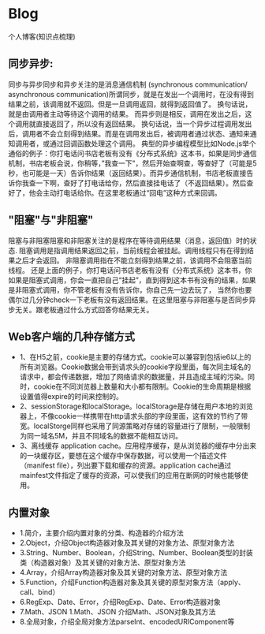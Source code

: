 # Blog
 个人博客(知识点梳理)
## 同步异步:
同步与异步同步和异步关注的是消息通信机制 (synchronous communication/ asynchronous communication)所谓同步，就是在发出一个调用时，在没有得到结果之前，该调用就不返回。但是一旦调用返回，就得到返回值了。 换句话说，就是由调用者主动等待这个调用的结果。 而异步则是相反，调用在发出之后，这个调用就直接返回了，所以没有返回结果。 换句话说，当一个异步过程调用发出后，调用者不会立刻得到结果。而是在调用发出后，被调用者通过状态、通知来通知调用者，或通过回调函数处理这个调用。 典型的异步编程模型比如Node.js举个通俗的例子：你打电话问书店老板有没有《分布式系统》这本书，如果是同步通信机制，书店老板会说，你稍等，”我查一下"，然后开始查啊查，等查好了（可能是5秒，也可能是一天）告诉你结果（返回结果）。而异步通信机制，书店老板直接告诉你我查一下啊，查好了打电话给你，然后直接挂电话了（不返回结果）。然后查好了，他会主动打电话给你。在这里老板通过“回电”这种方式来回调。 
## "阻塞"与"非阻塞" 
阻塞与非阻塞阻塞和非阻塞关注的是程序在等待调用结果（消息，返回值）时的状态. 阻塞调用是指调用结果返回之前，当前线程会被挂起。调用线程只有在得到结果之后才会返回。 非阻塞调用指在不能立刻得到结果之前，该调用不会阻塞当前线程。 还是上面的例子，你打电话问书店老板有没有《分布式系统》这本书，你如果是阻塞式调用，你会一直把自己“挂起”，直到得到这本书有没有的结果，如果是非阻塞式调用，你不管老板有没有告诉你，你自己先一边去玩了， 当然你也要偶尔过几分钟check一下老板有没有返回结果。在这里阻塞与非阻塞与是否同步异步无关。跟老板通过什么方式回答你结果无关。
## Web客户端的几种存储方式
- 1、在H5之前，cookie是主要的存储方式。cookie可以兼容到包括ie6以上的所有浏览器。Cookie数据会带到请求头的cookie字段里面，每次同主域名的请求中，都会传递数据，增加了网络请求的数据量，并且造成主域的污染。同时，cookie在不同浏览器上数量和大小都有限制。Cookie的生命周期是根据设置值得expire的时间来控制的。
- 2、sessionStorage和localStorage。localStorage是存储在用户本地的浏览器上，不像cookie一样携带在http请求头部的字段里面，这有效的节约了带宽。localStorge同样也采用了同源策略对存储的容量进行了限制，一般限制为同一域名5M，并且不同域名的数据不能相互访问。
- 3、离线缓存 application cache。应用程序缓存，是从浏览器的缓存中分出来的一块缓存区，要想在这个缓存中保存数据，可以使用一个描述文件（manifest file），列出要下载和缓存的资源。application cache通过mainfest文件指定了缓存的资源，可以使我们的应用在断网的时候也能够使用。
## 内置对象

- 1.简介，主要介绍内置对象的分类、构造器的介绍方法
- 2.Object，介绍Object构造器对象及其关键的对象方法、原型对象方法
- 3.String、Number、Boolean，介绍String、Number、Boolean类型的封装类（构造器对象）及其关键的对象方法、原型对象方法
- 4.Array，介绍Array构造器对象及其关键的对象方法、原型对象方法
- 5.Function，介绍Function构造器对象及其关键的原型对象方法（apply、call、bind）
- 6.RegExp、Date、Error，介绍RegExp、Date、Error构造器对象
- 7.Math、JSON 1.Math、JSON 介绍Math、JSON对象及其方法
- 8.全局对象，介绍全局对象方法parseInt、encodedURIComponent等
